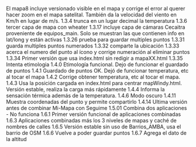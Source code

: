 El mapa8 incluye versionado visible en el mapa y corrige el error al querer hacer zoom en el mapa satelital. También da la velocidad del viento en Km/h en lugar de m/s.
1.3.4 trunca en un lugar decimal la temperatura
1.3.6 tercer capa de mapa con wheater
1.3.17 incluye capa de cámaras Cecaitra proveniente de equipos_main. Solo se muestran las que contienen info en lat/long y están activas
1.3.26 prueba para guardar multiples puntos 
1.3.31 guarda multiples puntos numerados 
1.3.32 comparte la ubicación
1.3.33 acerca el numero del punto al ícono y corrige numeración al eliminar puntos
1.3.34 Primer versión que usa index.html sin redigir a mapaXX.html
1.3.35 Intenta etimologia
1.4.0 Etimología funcional. Dejo de funcionar el guardado de puntos
1.4.1 Guardado de puntos OK. Dejó de funcionar temperatura, etc al tocar el mapa
1.4.2 Corrige obtener temperatura, etc al tocar el mapa.
1.4.3 Usa la posición cargada en index.html para centrar mapWindy.html. Versión estable, realiza la carga más rápidamente
1.4.4 Informa la sensación térmica además de la temperatura.
1.4.6 Modo oscuro
1.4.11 Muestra coordenadas del punto y permite compartirlo
1.4.14 Ultima versión antes de combinar Mi-Mapa con Seguime
1.5.01 Combina dos aplicaciones - No funciona
1.6.1 Primer versión funcional de aplicaciones combinadas
1.6.3 Aplicaciones combinadas más los 3 niveles de mapas y caché de nombres de calles
1.6.5 Versión estable sin uso de Barrios_AMBA, usa el barrio de OSM
1.6.6 Vuelve a poder guardar puntos
1.6.7 Agrega el dato de la altitud


